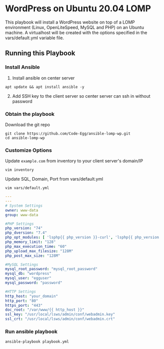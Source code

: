 # WordPress on Ubuntu 20.04 LOMP
This playbook will install a WordPress website on top of a LOMP environment (Linux, OpenLiteSpeed, MySQL and PHP) on an Ubuntu machine. A virtualhost will be created with the options specified in the vars/default.yml variable file.

## Running this Playbook
### Install Ansible
1. Install ansible on center server
```
apt update && apt install ansible -y
```
2. Add SSH key to the client server so center server can ssh in without password
### Obtain the playbook
Download the git repo
```
git clone https://github.com/Code-Egg/ansible-lomp-wp.git
cd ansible-lomp-wp
```
### Customize Options
Update `example.com` from inventory to your client server's domain/IP
```
vim inventory
```

Update SQL, Domain, Port from vars/default.yml
```
vim vars/default.yml
```
```yml
---
---
# System Settings
owner: www-data
group: www-data

#PHP Settings
php_version: "74"
php_dversion: "7.4"
php_opt_modules: [ 'lsphp{{ php_version }}-curl', 'lsphp{{ php_version }}-imagick', 'lsphp{{ php_version }}-intl', 'lsphp{{ php_version }}-opcache', 'lsphp{{ php_version }}-memcached', 'lsphp{{ php_version }}-tidy' ]
php_memory_limit: "128"
php_max_execution_time: "60"
php_upload_max_filesize: "128M"
php_post_max_size: "128M"

#MySQL Settings
mysql_root_password: "mysql_root_password"
mysql_db: "wordpress"
mysql_user: "egguser"
mysql_password: "password"

#HTTP Settings
http_host: "your_domain"
http_port: "80"
https_port: "443"
doc_root: "/var/www/{{ http_host }}"
ssl_key: "/usr/local/lsws/admin/conf/webadmin.key"
ssl_crt: "/usr/local/lsws/admin/conf/webadmin.crt"
```
### Run ansible playbook
```command
ansible-playbook playbook.yml
```
